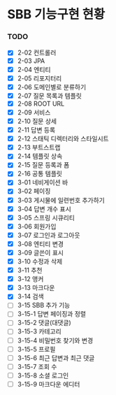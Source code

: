 # SBB 기능구현 현황

### TODO
- [x] 2-02 컨트롤러
- [x] 2-03 JPA
- [x] 2-04 엔티티
- [x] 2-05 리포지터리
- [x] 2-06 도메인별로 분류하기
- [x] 2-07 질문 목록과 템플릿
- [x] 2-08 ROOT URL
- [x] 2-09 서비스
- [x] 2-10 질문 상세
- [x] 2-11 답변 등록
- [x] 2-12 스태틱 디렉터리와 스타일시트
- [x] 2-13 부트스트랩
- [x] 2-14 템플릿 상속
- [x] 2-15 질문 등록과 폼
- [x] 2-16 공통 템플릿
- [x] 3-01 네비게이션 바
- [x] 3-02 페이징
- [x] 3-03 게시물에 일련번호 추가하기
- [x] 3-04 답변 개수 표시
- [x] 3-05 스프링 시큐리티
- [x] 3-06 회원가입
- [x] 3-07 로그인과 로그아웃
- [x] 3-08 엔티티 변경
- [x] 3-09 글쓴이 표시
- [x] 3-10 수정과 삭제
- [x] 3-11 추천
- [x] 3-12 앵커
- [x] 3-13 마크다운
- [x] 3-14 검색
- [ ] 3-15 SBB 추가 기능
- [ ] 3-15-1 답변 페이징과 정렬
- [ ] 3-15-2 댓글(대댓글)
- [ ] 3-15-3 카테고리
- [ ] 3-15-4 비밀번호 찾기와 변경
- [ ] 3-15-5 프로필
- [ ] 3-15-6 최근 답변과 최근 댓글
- [ ] 3-15-7 조회 수
- [ ] 3-15-8 소셜 로그인
- [ ] 3-15-9 마크다운 에디터